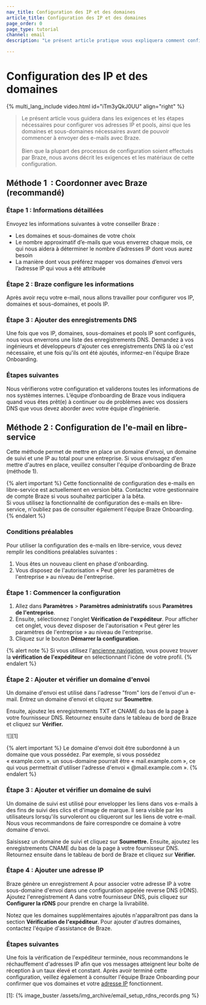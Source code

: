 ```yaml
---
nav_title: Configuration des IP et des domaines
article_title: Configuration des IP et des domaines
page_order: 0
page_type: tutorial
channel: email
description: "Le présent article pratique vous expliquera comment configurer vos IP et domaines pour envoyer des e-mails via Braze."

---
```


# Configuration des IP et des domaines

{% multi_lang_include video.html id="iTm3yQkJ0UU" align="right"  %}

> Le présent article vous guidera dans les exigences et les étapes nécessaires pour configurer vos adresses IP et pools, ainsi que les domaines et sous-domaines nécessaires avant de pouvoir commencer à envoyer des e-mails avec Braze.<br><br>Bien que la plupart des processus de configuration soient effectués par Braze, nous avons décrit les exigences et les matériaux de cette configuration.

## Méthode 1  : Coordonner avec Braze (recommandé)

### Étape 1 : Informations détaillées

Envoyez les informations suivantes à votre conseiller Braze :

* Les domaines et sous-domaines de votre choix
* Le nombre approximatif d’e-mails que vous enverrez chaque mois, ce qui nous aidera à déterminer le nombre d’adresses IP dont vous aurez besoin
* La manière dont vous préférez mapper vos domaines d’envoi vers l’adresse IP qui vous a été attribuée

### Étape 2 : Braze configure les informations

Après avoir reçu votre e-mail, nous allons travailler pour configurer vos IP, domaines et sous-domaines, et pools IP.

### Étape 3 : Ajouter des enregistrements DNS

Une fois que vos IP, domaines, sous-domaines et pools IP sont configurés, nous vous enverrons une liste des enregistrements DNS. Demandez à vos ingénieurs et développeurs d'ajouter ces enregistrements DNS là où c'est nécessaire, et une fois qu'ils ont été ajoutés, informez-en l'équipe Braze Onboarding.

### Étapes suivantes

Nous vérifierons votre configuration et validerons toutes les informations de nos systèmes internes. L’équipe d’onboarding de Braze vous indiquera quand vous êtes prêt(e) à continuer ou de problèmes avec vos dossiers DNS que vous devez aborder avec votre équipe d’ingénierie.

## Méthode 2 : Configuration de l'e-mail en libre-service

Cette méthode permet de mettre en place un domaine d'envoi, un domaine de suivi et une IP au total pour une entreprise. Si vous envisagez d'en mettre d'autres en place, veuillez consulter l'équipe d’onboarding de Braze (méthode 1).

{% alert important %}
Cette fonctionnalité de configuration des e-mails en libre-service est actuellement en version bêta. Contactez votre gestionnaire de compte Braze si vous souhaitez participer à la bêta.<br>Si vous utilisez la fonctionnalité de configuration des e-mails en libre-service, n'oubliez pas de consulter également l'équipe Braze Onboarding.
{% endalert %}

### Conditions préalables

Pour utiliser la configuration des e-mails en libre-service, vous devez remplir les conditions préalables suivantes :

1. Vous êtes un nouveau client en phase d'onboarding.
2. Vous disposez de l'autorisation « Peut gérer les paramètres de l'entreprise » au niveau de l'entreprise.

### Étape 1 : Commencer la configuration

1. Allez dans **Paramètres** > **Paramètres administratifs** sous **Paramètres de l'entreprise**. 
2. Ensuite, sélectionnez l'onglet **Vérification de l'expéditeur**. Pour afficher cet onglet, vous devez disposer de l'autorisation « Peut gérer les paramètres de l'entreprise » au niveau de l'entreprise.
3. Cliquez sur le bouton **Démarrer la configuration**.

{% alert note %}
Si vous utilisez l'[ancienne navigation]({{site.baseurl}}/navigation), vous pouvez trouver la **vérification de l'expéditeur** en sélectionnant l'icône de votre profil.
{% endalert %}

### Étape 2 : Ajouter et vérifier un domaine d'envoi

Un domaine d'envoi est utilisé dans l'adresse "from" lors de l'envoi d'un e-mail. Entrez un domaine d'envoi et cliquez sur **Soumettre**. 

Ensuite, ajoutez les enregistrements TXT et CNAME du bas de la page à votre fournisseur DNS. Retournez ensuite dans le tableau de bord de Braze et cliquez sur **Vérifier.**

![][1]

{% alert important %}
Le domaine d'envoi doit être subordonné à un domaine que vous possédez. Par exemple, si vous possédez « example.com », un sous-domaine pourrait être « mail.example.com », ce qui vous permettrait d'utiliser l'adresse d'envoi « @mail.example.com ».
{% endalert %}

### Étape 3 : Ajouter et vérifier un domaine de suivi

Un domaine de suivi est utilisé pour envelopper les liens dans vos e-mails à des fins de suivi des clics et d'image de marque. Il sera visible par les utilisateurs lorsqu'ils survoleront ou cliqueront sur les liens de votre e-mail. Nous vous recommandons de faire correspondre ce domaine à votre domaine d'envoi.

Saisissez un domaine de suivi et cliquez sur **Soumettre.** Ensuite, ajoutez les enregistrements CNAME du bas de la page à votre fournisseur DNS. Retournez ensuite dans le tableau de bord de Braze et cliquez sur **Vérifier.**

### Étape 4 : Ajouter une adresse IP

Braze génère un enregistrement A pour associer votre adresse IP à votre sous-domaine d'envoi dans une configuration appelée reverse DNS (rDNS). Ajoutez l'enregistrement A dans votre fournisseur DNS, puis cliquez sur **Configurer la rDNS** pour prendre en charge la livrabilité.

Notez que les domaines supplémentaires ajoutés n'apparaîtront pas dans la section **Vérification de l'expéditeur**. Pour ajouter d'autres domaines, contactez l'équipe d'assistance de Braze.

### Étapes suivantes

Une fois la vérification de l'expéditeur terminée, nous recommandons le réchauffement d'adresses IP afin que vos messages atteignent leur boîte de réception à un taux élevé et constant. Après avoir terminé cette configuration, veillez également à consulter l'équipe Braze Onboarding pour confirmer que vos domaines et votre [adresse IP]({{site.baseurl}}/user_guide/message_building_by_channel/email/email_setup/ip_warming/) fonctionnent.

[1]: {% image_buster /assets/img_archive/email_setup_rdns_records.png %}